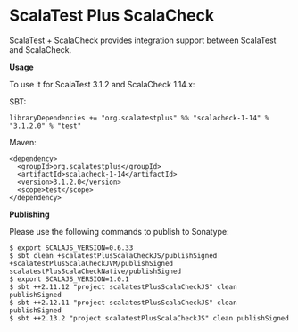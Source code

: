 # ScalaTest Plus ScalaCheck
ScalaTest + ScalaCheck provides integration support between ScalaTest and ScalaCheck.

**Usage**

To use it for ScalaTest 3.1.2 and ScalaCheck 1.14.x: 

SBT: 

```
libraryDependencies += "org.scalatestplus" %% "scalacheck-1-14" % "3.1.2.0" % "test"
```

Maven: 

```
<dependency>
  <groupId>org.scalatestplus</groupId>
  <artifactId>scalacheck-1-14</artifactId>
  <version>3.1.2.0</version>
  <scope>test</scope>
</dependency>
```

**Publishing**

Please use the following commands to publish to Sonatype: 

```
$ export SCALAJS_VERSION=0.6.33
$ sbt clean +scalatestPlusScalaCheckJS/publishSigned +scalatestPlusScalaCheckJVM/publishSigned scalatestPlusScalaCheckNative/publishSigned
$ export SCALAJS_VERSION=1.0.1
$ sbt ++2.11.12 "project scalatestPlusScalaCheckJS" clean publishSigned
$ sbt ++2.12.11 "project scalatestPlusScalaCheckJS" clean publishSigned
$ sbt ++2.13.2 "project scalatestPlusScalaCheckJS" clean publishSigned
```
